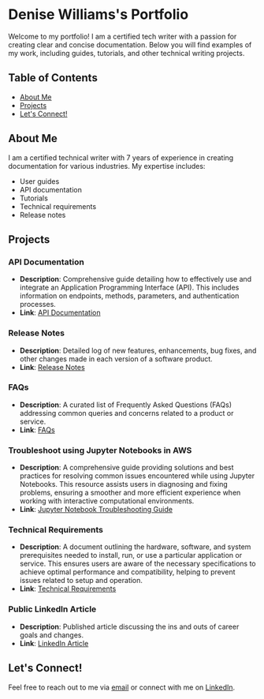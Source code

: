 # Denise Williams's Portfolio

Welcome to my portfolio! I am a certified tech writer with a passion for creating clear and concise documentation. Below you will find examples of my work, including guides, tutorials, and other technical writing projects.

## Table of Contents

- [About Me](#about-me)
- [Projects](#projects)
- [Let's Connect!](#lets-connect)

## About Me

I am a certified technical writer with 7 years of experience in creating documentation for various industries. My expertise includes:

- User guides
- API documentation
- Tutorials
- Technical requirements
- Release notes

## Projects

### API Documentation
- **Description**: Comprehensive guide detailing how to effectively use and integrate an Application Programming Interface (API). This includes information on endpoints, methods, parameters, and authentication processes.
- **Link**: [API Documentation](https://github.com/deeleewill22/Portfolio/blob/main/Project_Files/API_Documentation.md)

### Release Notes
- **Description**: Detailed log of new features, enhancements, bug fixes, and other changes made in each version of a software product.
- **Link**: [Release Notes](https://github.com/deeleewill22/Portfolio/blob/main/Project_Files/Release_Notes.md)

### FAQs
- **Description**: A curated list of Frequently Asked Questions (FAQs) addressing common queries and concerns related to a product or service.
- **Link**: [FAQs](https://github.com/deeleewill22/Portfolio/blob/main/Project_Files/FAQs.md)

### Troubleshoot using Jupyter Notebooks in AWS
- **Description**: A comprehensive guide providing solutions and best practices for resolving common issues encountered while using Jupyter Notebooks. This resource assists users in diagnosing and fixing problems, ensuring a smoother and more efficient experience when working with interactive computational environments.
- **Link**: [Jupyter Notebook Troubleshooting Guide](https://github.com/deeleewill22/Portfolio/blob/main/Project_Files/Jupyter_Notebook_Troubleshooting.md)

### Technical Requirements
- **Description**: A document outlining the hardware, software, and system prerequisites needed to install, run, or use a particular application or service. This ensures users are aware of the necessary specifications to achieve optimal performance and compatibility, helping to prevent issues related to setup and operation.
- **Link**: [Technical Requirements](https://github.com/deeleewill22/Portfolio/blob/main/Project_Files/Technical_Requirements.md)

### Public LinkedIn Article
- **Description**: Published article discussing the ins and outs of career goals and changes.
- **Link**: [LinkedIn Article](https://www.linkedin.com/pulse/you-playing-chess-checkers-your-career-denise-gadson?trackingId=Jcefiwo0RYW5hQWkKQHQbA%3D%3D&lipi=urn%3Ali%3Apage%3Ad_flagship3_profile_view_base_recent_activity_content_view%3BIGtalbGzTxK%2BrwP%2BqB3m2w%3D%3D)

## Let's Connect!

Feel free to reach out to me via [email](Denise.L.Williams22@gmail.com) or connect with me on [LinkedIn](https://www.linkedin.com/in/denise-williams-blackbelt/).

